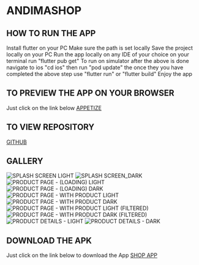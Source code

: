 # ANDIMASHOP

## HOW TO RUN THE APP

Install flutter on your PC
Make sure the path is set locally
Save the project locally on your PC
Run the app locally on any IDE of your choice
on your terminal run "flutter pub get"
To run on simulator after the above is done navigate to ios "cd ios" then run "pod update"
the once they you have completed the above step use "flutter run" or "flutter build"
Enjoy the app

## TO PREVIEW THE APP ON YOUR BROWSER
Just click on the link below
[APPETIZE](https://appetize.io/app/b_eonxsihqrv3ovz35as534x7i7q)

## TO VIEW REPOSITORY
[GITHUB](https://github.com/andymaking/andima_shop)

## GALLERY

![SPLASH SCREEN LIGHT](https://github.com/andymaking/andima_shop/blob/main/assets/images/12.png)
![SPLASH SCREEN_DARK](https://github.com/andymaking/andima_shop/blob/main/assets/images/11.png)
![PRODUCT PAGE - (LOADING) LIGHT](https://github.com/andymaking/andima_shop/blob/main/assets/images/21.png)
![PRODUCT PAGE - (LOADING) DARK](https://github.com/andymaking/andima_shop/blob/main/assets/images/22.png)
![PRODUCT PAGE - WITH PRODUCT LIGHT](https://github.com/andymaking/andima_shop/blob/main/assets/images/31.png)
![PRODUCT PAGE - WITH PRODUCT DARK](https://github.com/andymaking/andima_shop/blob/main/assets/images/32.png)
![PRODUCT PAGE - WITH PRODUCT LIGHT (FILTERED)](https://github.com/andymaking/andima_shop/blob/main/assets/images/33.png)
![PRODUCT PAGE - WITH PRODUCT DARK (FILTERED)](https://github.com/andymaking/andima_shop/blob/main/assets/images/34.png)
![PRODUCT DETAILS - LIGHT](https://github.com/andymaking/andima_shop/blob/main/assets/images/41.png)
![PRODUCT DETAILS - DARK](https://github.com/andymaking/andima_shop/blob/main/assets/images/42.png)

## DOWNLOAD THE APK
Just click on the link below to download the App
[SHOP APP](https://drive.google.com/file/d/1_UqEboEmr1xPh0NiHlAvYzrcixHkM1cC/view?usp=sharing)

